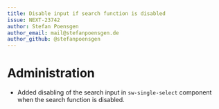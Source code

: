 ```yaml
---
title: Disable input if search function is disabled
issue: NEXT-23742
author: Stefan Poensgen
author_email: mail@stefanpoensgen.de
author_github: @stefanpoensgen
---
```

# Administration
* Added disabling of the search input in `sw-single-select` component when the search function is disabled. 
